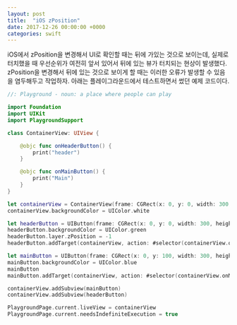 ```yaml
---
layout: post
title:  "iOS zPosition"
date: 2017-12-26 00:00:00 +0000
categories: swift
---
```


iOS에서 zPosition을 변경해서 UI로 확인할 때는 뒤에 가있는 것으로 보이는데, 실제로 터치했을 때 우선순위가 여전히 앞서 있어서 뒤에 있는 뷰가 터치되는 현상이 발생했다. zPosition을 변경해서 뒤에 있는 것으로 보이게 할 때는 이러한 오류가 발생할 수 있음을 염두해두고 작업하자. 아래는 플레이그라운드에서 테스트하면서 썼던 예제 코드이다.

```swift
//: Playground - noun: a place where people can play

import Foundation
import UIKit
import PlaygroundSupport

class ContainerView: UIView {

    @objc func onHeaderButton() {
        print("header")
    }

    @objc func onMainButton() {
        print("Main")
    }
}

let containerView = ContainerView(frame: CGRect(x: 0, y: 0, width: 300, height: 600))
containerView.backgroundColor = UIColor.white

let headerButton = UIButton(frame: CGRect(x: 0, y: 0, width: 300, height: 500))
headerButton.backgroundColor = UIColor.green
headerButton.layer.zPosition = -1
headerButton.addTarget(containerView, action: #selector(containerView.onHeaderButton), for: .touchUpInside)

let mainButton = UIButton(frame: CGRect(x: 0, y: 100, width: 300, height: 500))
mainButton.backgroundColor = UIColor.blue
mainButton
mainButton.addTarget(containerView, action: #selector(containerView.onMainButton), for: .touchUpInside)

containerView.addSubview(mainButton)
containerView.addSubview(headerButton)

PlaygroundPage.current.liveView = containerView
PlaygroundPage.current.needsIndefiniteExecution = true
```

